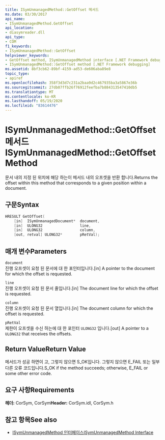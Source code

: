 ```yaml
---
title: ISymUnmanagedMethod::GetOffset 메서드
ms.date: 03/30/2017
api_name:
- ISymUnmanagedMethod.GetOffset
api_location:
- diasymreader.dll
api_type:
- COM
f1_keywords:
- ISymUnmanagedMethod::GetOffset
helpviewer_keywords:
- GetOffset method, ISymUnmanagedMethod interface [.NET Framework debugging]
- ISymUnmanagedMethod::GetOffset method [.NET Framework debugging]
ms.assetid: 8bf3cb62-89bf-4159-ad53-de606aba89e8
topic_type:
- apiref
ms.openlocfilehash: 358f3d3d7c231a2baa9d2c467935ba3a5867e36b
ms.sourcegitcommit: 27db07ffb26f76912feefba7b884313547410db5
ms.translationtype: MT
ms.contentlocale: ko-KR
ms.lasthandoff: 05/19/2020
ms.locfileid: "83614476"
---
```

# <a name="isymunmanagedmethodgetoffset-method"></a><span data-ttu-id="a7000-102">ISymUnmanagedMethod::GetOffset 메서드</span><span class="sxs-lookup"><span data-stu-id="a7000-102">ISymUnmanagedMethod::GetOffset Method</span></span>
<span data-ttu-id="a7000-103">문서 내의 지정 된 위치에 해당 하는이 메서드 내의 오프셋을 반환 합니다.</span><span class="sxs-lookup"><span data-stu-id="a7000-103">Returns the offset within this method that corresponds to a given position within a document.</span></span>  
  
## <a name="syntax"></a><span data-ttu-id="a7000-104">구문</span><span class="sxs-lookup"><span data-stu-id="a7000-104">Syntax</span></span>  
  
```cpp  
HRESULT GetOffset(  
    [in]  ISymUnmanagedDocument*  document,  
    [in]  ULONG32                 line,  
    [in]  ULONG32                 column,  
    [out, retval] ULONG32*        pRetVal);  
```  
  
## <a name="parameters"></a><span data-ttu-id="a7000-105">매개 변수</span><span class="sxs-lookup"><span data-stu-id="a7000-105">Parameters</span></span>  
 `document`  
 <span data-ttu-id="a7000-106">진행 오프셋이 요청 된 문서에 대 한 포인터입니다.</span><span class="sxs-lookup"><span data-stu-id="a7000-106">[in] A pointer to the document for which the offset is requested.</span></span>  
  
 `line`  
 <span data-ttu-id="a7000-107">진행 오프셋이 요청 된 문서 줄입니다.</span><span class="sxs-lookup"><span data-stu-id="a7000-107">[in] The document line for which the offset is requested.</span></span>  
  
 `column`  
 <span data-ttu-id="a7000-108">진행 오프셋이 요청 된 문서 열입니다.</span><span class="sxs-lookup"><span data-stu-id="a7000-108">[in] The document column for which the offset is requested.</span></span>  
  
 `pRetVal`  
 <span data-ttu-id="a7000-109">제한이 오프셋을 수신 하는에 대 한 포인터 `ULONG32` 입니다.</span><span class="sxs-lookup"><span data-stu-id="a7000-109">[out] A pointer to a `ULONG32` that receives the offsets.</span></span>  
  
## <a name="return-value"></a><span data-ttu-id="a7000-110">Return Value</span><span class="sxs-lookup"><span data-stu-id="a7000-110">Return Value</span></span>  
 <span data-ttu-id="a7000-111">메서드가 성공 하면이 고, 그렇지 않으면 S_OK입니다. 그렇지 않으면 E_FAIL 또는 일부 다른 오류 코드입니다.</span><span class="sxs-lookup"><span data-stu-id="a7000-111">S_OK if the method succeeds; otherwise, E_FAIL or some other error code.</span></span>  
  
## <a name="requirements"></a><span data-ttu-id="a7000-112">요구 사항</span><span class="sxs-lookup"><span data-stu-id="a7000-112">Requirements</span></span>  
 <span data-ttu-id="a7000-113">**헤더:** CorSym, CorSym</span><span class="sxs-lookup"><span data-stu-id="a7000-113">**Header:** CorSym.idl, CorSym.h</span></span>  
  
## <a name="see-also"></a><span data-ttu-id="a7000-114">참고 항목</span><span class="sxs-lookup"><span data-stu-id="a7000-114">See also</span></span>

- [<span data-ttu-id="a7000-115">ISymUnmanagedMethod 인터페이스</span><span class="sxs-lookup"><span data-stu-id="a7000-115">ISymUnmanagedMethod Interface</span></span>](isymunmanagedmethod-interface.md)
